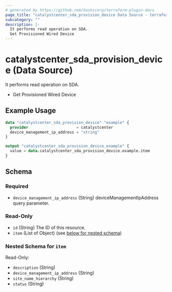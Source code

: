 ```yaml
---
# generated by https://github.com/hashicorp/terraform-plugin-docs
page_title: "catalystcenter_sda_provision_device Data Source - terraform-provider-catalystcenter"
subcategory: ""
description: |-
  It performs read operation on SDA.
  Get Provisioned Wired Device
---
```


# catalystcenter_sda_provision_device (Data Source)

It performs read operation on SDA.

- Get Provisioned Wired Device

## Example Usage

```terraform
data "catalystcenter_sda_provision_device" "example" {
  provider                     = catalystcenter
  device_management_ip_address = "string"
}

output "catalystcenter_sda_provision_device_example" {
  value = data.catalystcenter_sda_provision_device.example.item
}
```

<!-- schema generated by tfplugindocs -->
## Schema

### Required

- `device_management_ip_address` (String) deviceManagementIpAddress query parameter.

### Read-Only

- `id` (String) The ID of this resource.
- `item` (List of Object) (see [below for nested schema](#nestedatt--item))

<a id="nestedatt--item"></a>
### Nested Schema for `item`

Read-Only:

- `description` (String)
- `device_management_ip_address` (String)
- `site_name_hierarchy` (String)
- `status` (String)
